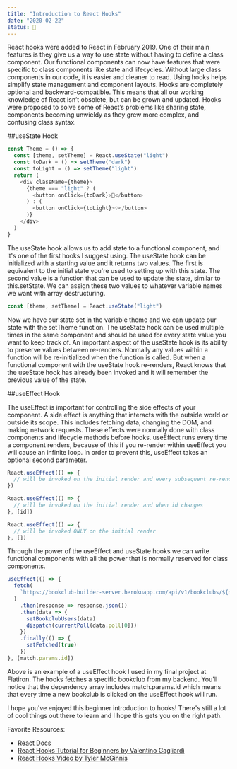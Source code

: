 ```yaml
---
title: "Introduction to React Hooks"
date: "2020-02-22"
status: 🌻
---
```


React hooks were added to React in February 2019. One of their main features is they give us a way to use state without having to define a class component. Our functional components can now have features that were specific to class components like state and lifecycles. Without large class components in our code, it is easier and cleaner to read. Using hooks helps simplify state management and component layouts. Hooks are completely optional and backward-compatible. This means that all our working knowledge of React isn’t obsolete, but can be grown and updated. Hooks were proposed to solve some of React’s problems like sharing state, components becoming unwieldy as they grew more complex, and confusing class syntax.

##useState Hook

```javascript
const Theme = () => {
  const [theme, setTheme] = React.useState("light")
  const toDark = () => setTheme("dark")
  const toLight = () => setTheme("light")
  return (
    <div className={theme}>
      {theme === "light" ? (
        <button onClick={toDark}>🔦</button>
      ) : (
        <button onClick={toLight}>💡</button>
      )}
    </div>
  )
}
```

The useState hook allows us to add state to a functional component, and it's one of the first hooks I suggest using. The useState hook can be initialized with a starting value and it returns two values. The first is equivalent to the initial state you're used to setting up with this.state. The second value is a function that can be used to update the state, similar to this.setState. We can assign these two values to whatever variable names we want with array destructuring.

```javascript
const [theme, setTheme] = React.useState("light")
```

Now we have our state set in the variable theme and we can update our state with the setTheme function. The useState hook can be used multiple times in the same component and should be used for every state value you want to keep track of. An important aspect of the useState hook is its ability to preserve values between re-renders. Normally any values within a function will be re-initialized when the function is called. But when a functional component with the useState hook re-renders, React knows that the useState hook has already been invoked and it will remember the previous value of the state.

##useEffect Hook

The useEffect is important for controlling the side effects of your component. A side effect is anything that interacts with the outside world or outside its scope. This includes fetching data, changing the DOM, and making network requests. These effects were normally done with class components and lifecycle methods before hooks. useEffect runs every time a component renders, because of this if you re-render within useEffect you will cause an infinite loop. In order to prevent this, useEffect takes an optional second parameter.

```javascript
React.useEffect(() => {
  // will be invoked on the initial render and every subsequent re-render
})

React.useEffect(() => {
  // will be invoked on the initial render and when id changes
}, [id])

React.useEffect(() => {
  // will be invoked ONLY on the initial render
}, [])
```

Through the power of the useEffect and useState hooks we can write functional components with all the power that is normally reserved for class components.

```javascript
useEffect(() => {
  fetch(
    `https://bookclub-builder-server.herokuapp.com/api/v1/bookclubs/${match.params.id}`
  )
    .then(response => response.json())
    .then(data => {
      setBookclubUsers(data)
      dispatch(currentPoll(data.poll[0]))
    })
    .finally(() => {
      setFetched(true)
    })
}, [match.params.id])
```

Above is an example of a useEffect hook I used in my final project at Flatiron. The hooks fetches a specific bookclub from my backend. You'll notice that the dependency array includes match.params.id which means that every time a new bookclub is clicked on the useEffect hook will run.

I hope you've enjoyed this beginner introduction to hooks! There's still a lot of cool things out there to learn and I hope this gets you on the right path.

Favorite Resources:

- [React Docs](https://reactjs.org/docs/hooks-intro.html)
- [React Hooks Tutorial for Beginners by Valentino Gagliardi](https://www.valentinog.com/blog/hooks/)
- [React Hooks Video by Tyler McGinnis](https://tylermcginnis.com/why-react-hooks/)
